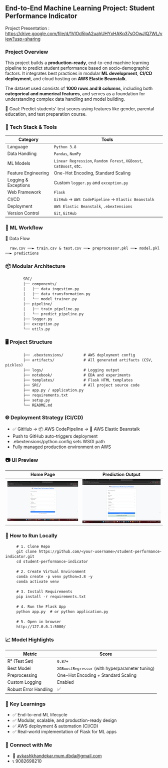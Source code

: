 ## End-to-End Machine Learning Project: Student Performance Indicator

Project Presentation : https://drive.google.com/file/d/1VlOd5lpA2uahUHYxHAKq37sOOwJlQ7WL/view?usp=sharing

### Project Overview

This project builds a **production-ready**, end-to-end machine learning pipeline to predict student performance based on socio-demographic factors. It integrates best practices in modular **ML development**, **CI/CD deployment**, and cloud hosting on **AWS Elastic Beanstalk**.

The dataset used consists of **1000 rows and 8 columns**, including both **categorical and numerical features**, and serves as a foundation for understanding complex data handling and model building.

🎯 Goal: Predict students' test scores using features like gender, parental education, and test preparation course.

### 🔧 Tech Stack & Tools

| Category             | Tools                                                             |
| -------------------- | ----------------------------------------------------------------- |
| Language             | `Python 3.8`                                                      |
| Data Handling        | `Pandas`, `NumPy`                                                 |
| ML Models            | `Linear Regression`, `Random Forest`, `XGBoost`, `CatBoost`, etc. |
| Feature Engineering  | One-Hot Encoding, Standard Scaling                                |
| Logging & Exceptions | Custom `logger.py` and `exception.py`                             |
| Web Framework        | `Flask`                                                           |
| CI/CD                | `GitHub` → `AWS CodePipeline` → `Elastic Beanstalk`               |
| Deployment           | `AWS Elastic Beanstalk`, `.ebextensions`                          |
| Version Control      | `Git`, `GitHub`                                                   |


### 🧠 ML Workflow

📁 Data Flow

      raw.csv ──► train.csv & test.csv ──► preprocessor.pkl ──► model.pkl ──► predictions
      
### 📦 Modular Architecture

            SRC/
            ├── components/
            │   ├── data_ingestion.py
            │   ├── data_transformation.py
            │   └── model_trainer.py
            ├── pipeline/
            │   ├── train_pipeline.py
            │   └── predict_pipeline.py
            ├── logger.py
            ├── exception.py
            └── utils.py

### 🖥️ Project Structure

            ├── .ebextensions/         # AWS deployment config
            ├── artifacts/             # All generated artifacts (CSV, pickles)
            ├── logs/                  # Logging output
            ├── notebook/              # EDA and experiments
            ├── templates/             # Flask HTML templates
            ├── SRC/                   # All project source code
            ├── app.py / application.py
            ├── requirements.txt
            ├── setup.py
            └── README.md
            
###  🌐 Deployment Strategy (CI/CD)
- ✅ GitHub → 📦 AWS CodePipeline → 🚀 AWS Elastic Beanstalk
- Push to GitHub auto-triggers deployment
- .ebextensions/python.config sets WSGI path
- Fully managed production environment on AWS

### 📷 UI Preview

| Home Page                                                   | Prediction Output                                                   |
| ----------------------------------------------------------- | ------------------------------------------------------------------- |
| ![Home](https://github.com/offavkash98/Student-Performance-Indicator/blob/main/templates/Screenshot%202025-08-09%20003943.png) | ![Result](https://github.com/offavkash98/Student-Performance-Indicator/blob/main/templates/Screenshot%202025-08-09%20004008.png) |


### 🧪 How to Run Locally

         # 1. Clone Repo
         git clone https://github.com/<your-username>/student-performance-indicator.git
         cd student-performance-indicator
         
         # 2. Create Virtual Environment
         conda create -p venv python=3.8 -y
         conda activate venv
         
         # 3. Install Requirements
         pip install -r requirements.txt
         
         # 4. Run the Flask App
         python app.py  # or python application.py
         
         # 5. Open in browser
         http://127.0.0.1:5000/

### 📈 Model Highlights

| Metric                | Score                                           |
| --------------------- | ----------------------------------------------- |
| R² (Test Set)         | `0.87+`                                         |
| Best Model            | `XGBoostRegressor` (with hyperparameter tuning) |
| Preprocessing         | One-Hot Encoding + Standard Scaling             |
| Custom Logging        | Enabled                                         |
| Robust Error Handling | ✅                                              |

### 📌 Key Learnings
- ✅ End-to-end ML lifecycle
- ✅ Modular, scalable, and production-ready design
- ✅ AWS deployment & automation (CI/CD)
- ✅ Real-world implementation of Flask for ML apps

### 🤝 Connect with Me
- 📧 avkashkhandekar.mum.dbda@gmail.com
- 📞 9082698210
